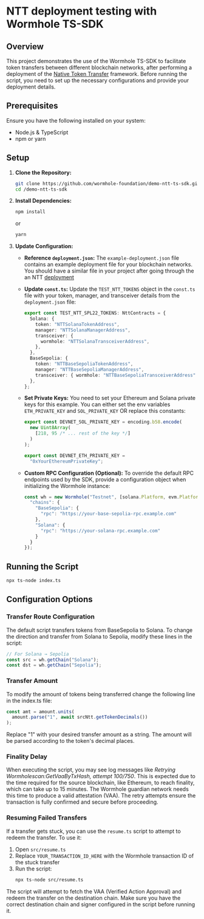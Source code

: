 # NTT deployment testing with Wormhole TS-SDK

## Overview

This project demonstrates the use of the Wormhole TS-SDK to facilitate token transfers between different blockchain networks, after performing a deployment of the [Native Token Transfer](https://docs.wormhole.com/wormhole/native-token-transfers/overview) framework. Before running the script, you need to set up the necessary configurations and provide your deployment details.

## Prerequisites

Ensure you have the following installed on your system:

- Node.js & TypeScript
- npm or yarn 

## Setup

1. **Clone the Repository:**

   ```bash
   git clone https://github.com/wormhole-foundation/demo-ntt-ts-sdk.git
   cd /demo-ntt-ts-sdk
   ```

2. **Install Dependencies:**

   ```bash
   npm install
   ```

   or

   ```bash
   yarn 
   ```

3. **Update Configuration:**

   - **Reference `deployment.json`:**
     The `example-deployment.json` file contains an example deployment file for your blockchain networks. You should have a similar file in your project after going through the an NTT [deployment](https://docs.wormhole.com/wormhole/native-token-transfers/deployment/installation)

   - **Update `const.ts`:**
     Update the `TEST_NTT_TOKENS` object in the `const.ts` file with your token, manager, and transceiver details from the `deployment.json` file:

     ```typescript
     export const TEST_NTT_SPL22_TOKENS: NttContracts = {
       Solana: {
         token: "NTTSolanaTokenAddress",
         manager: "NTTSolanaManagerAddress",
         transceiver: {
           wormhole: "NTTSolanaTransceiverAddress",
         },
       },
       BaseSepolia: {
         token: "NTTBaseSepoliaTokenAddress",
         manager: "NTTBaseSepoliaManagerAddress",
         transceiver: { wormhole: "NTTBaseSepoliaTransceiverAddress" },
       },
     };
     ```

   - **Set Private Keys:**
     You need to set your Ethereum and Solana private keys for this example. You can either set the env variables `ETH_PRIVATE_KEY` and `SOL_PRIVATE_KEY` OR replace this constants:

     ```typescript
     export const DEVNET_SOL_PRIVATE_KEY = encoding.b58.encode(
       new Uint8Array(
         [218, 95 /* ... rest of the key */]
       )
     );

     export const DEVNET_ETH_PRIVATE_KEY =
       "0xYourEthereumPrivateKey";
     ```

   - **Custom RPC Configuration (Optional):**
     To override the default RPC endpoints used by the SDK, provide a configuration object when initializing the Wormhole instance:

     ```typescript
     const wh = new Wormhole("Testnet", [solana.Platform, evm.Platform], {
       "chains": {
         "BaseSepolia": {
           "rpc": "https://your-base-sepolia-rpc.example.com"
         },
         "Solana": {
           "rpc": "https://your-solana-rpc.example.com"
         }
       }
     });
     ```

## Running the Script

```bash
npx ts-node index.ts
```

## Configuration Options

### Transfer Route Configuration

The default script transfers tokens from BaseSepolia to Solana. To change the direction and transfer from Solana to Sepolia, modify these lines in the script:

```typescript
// For Solana → Sepolia
const src = wh.getChain("Solana");
const dst = wh.getChain("Sepolia");
```

### Transfer Amount
To modify the amount of tokens being transferred change the following line in the ⁠index.ts file:
```typescript
const amt = amount.units(
  amount.parse("1", await srcNtt.getTokenDecimals())
);
```
Replace ⁠"1" with your desired transfer amount as a string. The amount will be parsed according to the token's decimal places.


### Finality Delay

When executing the script, you may see log messages like *Retrying Wormholescan:GetVaaByTxHash, attempt 100/750*. This is expected due to the time required for the source blockchain, like Ethereum, to reach finality, which can take up to 15 minutes. The Wormhole guardian network needs this time to produce a valid attestation (VAA). The retry attempts ensure the transaction is fully confirmed and secure before proceeding.

### Resuming Failed Transfers

If a transfer gets stuck, you can use the `resume.ts` script to attempt to redeem the transfer. To use it:

1. Open `src/resume.ts`
2. Replace `YOUR_TRANSACTION_ID_HERE` with the Wormhole transaction ID of the stuck transfer
3. Run the script:
   ```bash
   npx ts-node src/resume.ts
   ```

The script will attempt to fetch the VAA (Verified Action Approval) and redeem the transfer on the destination chain. Make sure you have the correct destination chain and signer configured in the script before running it.
